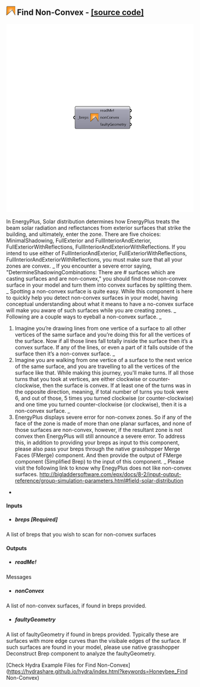 ## ![](../../images/icons/Find_Non-Convex.png) Find Non-Convex - [[source code]](https://github.com/mostaphaRoudsari/honeybee/tree/master/src/Honeybee_Find%20Non-Convex.py)

![](../../images/components/Find_Non-Convex.png)

In EnergyPlus, Solar distribution determines how EnergyPlus treats the beam solar radiation and reflectances from exterior surfaces that strike the building, and ultimately, enter the zone. There are five choices: MinimalShadowing, FullExterior and FullInteriorAndExterior, FullExteriorWithReflections, FullInteriorAndExteriorWithReflections. If you intend to use either of FullInteriorAndExterior, FullExteriorWithReflections, FullInteriorAndExteriorWithReflections, you must make sure that all your zones are convex.
 _
 If you encounter a severe error saying, "DetermineShadowingCombinations: There are # surfaces which are casting surfaces and are non-convex," you should find those non-convex surface in your model and turn them into convex surfaces by splitting them.
 _
 Spotting a non-convex surface is quite easy. While this component is here to quickly help you detect non-convex surfaces in your model, having conceptual understanding about what it means to have a no-convex surface will make you aware of such surfaces while you are creating zones. 
 _
 Following are a couple ways to eyeball a non-convex surface.
 _
 1. Imagine you’re drawing lines from one vertice of a surface to all other vertices of the same surface and you’re doing this for all the vertices of the surface. Now if all those lines fall totally inside the surface then it’s a convex surface. If any of the lines, or even a part of it falls outside of the surface then it’s a non-convex surface.
 _
 2. Imagine you are walking from one vertice of a surface to the next verice of the same surface, and you are travelling to all the vertices of the surface like that. While making this journey, you'll make turns. If all those turns that you took at vertices, are either clockwise or counter-clockwise, then the surface is convex. If at least one of the turns was in the opposite direction, meaning, if total number of turns you took were 6, and out of those, 5 times you turned clockwise (or counter-clockwise) and one time you turned counter-clockwise (or clockwise), then it is a non-convex surface.
 _
 3. EnergyPlus displays severe error for non-convex zones. So if any of the face of the zone is made of more than one planar surfaces, and none of those surfaces are non-convex, however, if the resultant zone is not convex then EnergyPlus will still announce a severe error. To address this, in addition to providing your breps as input to this component,  please also pass your breps through the native grasshopper Merge Faces (FMerge) component. And then provide the output of FMerge component (Simplified Brep) to the input of this component.
 _
 Please visit the following link to know why EnegyPlus does not like non-convex surfaces.
 http://bigladdersoftware.com/epx/docs/8-2/input-output-reference/group-simulation-parameters.html#field-solar-distribution
 -
 

#### Inputs
* ##### breps [Required]
A list of breps that you wish to scan for non-convex surfaces

#### Outputs
* ##### readMe!
Messages
* ##### nonConvex
A list of non-convex surfaces, if found in breps provided.
* ##### faultyGeometry
A list of faultyGeometry if found in breps provided. Typically these are surfaces with more edge curves than the visibale edges of the surface. If such surfaces are found in your model, please use native  grasshopper Deconstruct Brep component to analyze the faultyGeometry.


[Check Hydra Example Files for Find Non-Convex](https://hydrashare.github.io/hydra/index.html?keywords=Honeybee_Find Non-Convex)